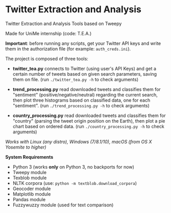 # Twitter Extraction and Analysis
Twitter Extraction and Analysis Tools based on Tweepy

Made for UniMe internship (code: T.E.A.)

<b>Important</b>: before running any scripts, get your Twitter API keys and write them in the authorization file (for example: `auth_creds.ini`).

The project is composed of three tools:

- <b>twitter_tea.py</b> connects to Twitter (using user's API Keys) and get a certain number of tweets based on given search parameters, saving them on file. (run `./twitter_tea.py -h` to check arguments)

- <b>trend_processing.py</b> read downloaded tweets and classifies them for "sentiment" (positive/negative/neutral) regarding the current search, then plot three histograms based on classified data, one for each "sentiment". (run `./trend_processing.py -h` to check arguments)

- <b>country_processing.py</b> read downloaded tweets and classifies them for "country" (parsing the tweet origin position on the Earth), then plot a pie chart based on ordered data. (run `./country_processing.py -h` to check arguments)

_Works with Linux (any distro), Windows (7/8.1/10), macOS (from OS X Yosemite to higher)_

**System Requirements**
- Python 3 (works **only** on Python 3, no backports for now)
- Tweepy module
- Texblob module
- NLTK corpora (use: `python -m textblob.download_corpora`)
- Geocoder module
- Matplotlib module
- Pandas module
- Fuzzywuzzy module (used for text comparison)
